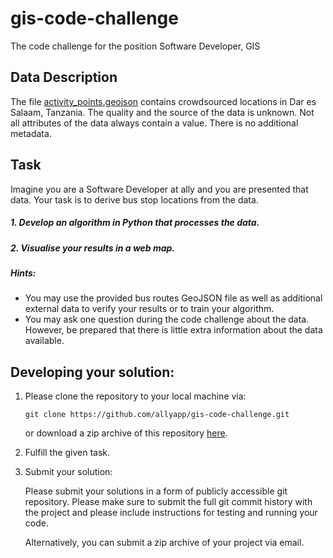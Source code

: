 # gis-code-challenge
The code challenge for the position Software Developer, GIS

## Data Description
The file [activity_points.geojson](https://github.com/allyapp/gis-code-challenge/blob/master/data/activity_points.geojson) contains crowdsourced locations in Dar es Salaam, Tanzania.
The quality and the source of the data is unknown. Not all attributes of the data always contain a value. There is no additional metadata.

## Task
Imagine you are a Software Developer at ally and you are presented that data. Your task is to derive bus stop locations from the data.

##### 1. Develop an algorithm in Python that processes the data.
##### 2. Visualise your results in a web map.

##### Hints:
* You may use the provided bus routes GeoJSON file as well as additional external data to verify your results or to train your algorithm.
* You may ask one question during the code challenge about the data. However, be prepared that there is little extra information about the data available.

## Developing your solution:

1. Please clone the repository to your local machine via:

    ```
    git clone https://github.com/allyapp/gis-code-challenge.git
    ```

    or download a zip archive of this repository [here](https://github.com/allyapp/gis-code-challenge/archive/master.zip).

2. Fulfill the given task.

3. Submit your solution:

    Please submit your solutions in a form of publicly accessible git repository. Please make sure to submit the full git commit history with the project and please include instructions for testing and running your code.

    Alternatively, you can submit a zip archive of your project via email.
